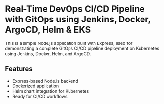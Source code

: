 # Real-Time DevOps CI/CD Pipeline with GitOps using Jenkins, Docker, ArgoCD, Helm & EKS

This is a simple Node.js application built with Express, used for demonstrating a complete GitOps CI/CD pipeline deployment on Kubernetes using Jenkins, Docker, Helm, and ArgoCD.

## Features

- Express-based Node.js backend
- Dockerized application
- Helm chart integration for Kubernetes
- Ready for CI/CD workflows
